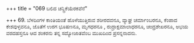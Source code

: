 +++
title = "069 ಬಲಿದ ಚನ್ದ್ರಿಕೆಯೆರಕವೆನೆ"

+++
69. ಬೆಳದಿಂಗಳ ಕಾಂತಿಯಂತೆ ಹೊಳೆಯುತ್ತಿರುವ ಶರೀರದವನೂ, ವ್ಯಾಘ್ರ ಚರ್ಮಾಂಬರನೂ, ಕೆಂಪಾದ ಕೇಶವುಳ್ಳವನೂ, ಜೊತೆಗೆ ಉರಗ ಭೂಷಣನೂ, ಮೃಗಧರನೂ , ರುದ್ರಾಕ್ಷಮಾಲಾಧರನೂ, ಚಂದ್ರಶೇಖರನೂ, ಅಭಯ ವರದಹಸ್ತನೂ ಆದ ಶಂಕರನು ತನ್ನ ಸದ್ಯೋಜಾತವೆಂಬ ಮುಖದಿಂದ ಪ್ರಸನ್ನನಾದನು.